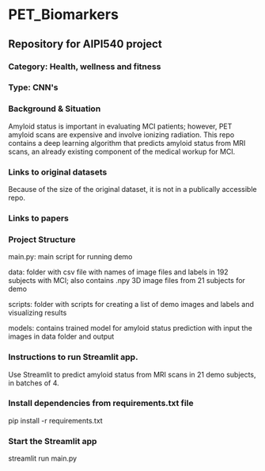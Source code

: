 # PET_Biomarkers
## Repository for AIPI540 project

### Category: Health, wellness and fitness
### Type: CNN's
### Background & Situation
Amyloid status is important in evaluating MCI patients; however, PET amyloid scans are expensive and involve ionizing radiation. This repo contains a deep learning algorithm that predicts amyloid status from MRI scans, an already existing component of the medical workup for MCI.

### Links to original datasets

Because of the size of the original dataset, it is not in a publically accessible repo.

### Links to papers


### Project Structure
main.py: main script for running demo

data: folder with csv file with names of image files and labels in 192 subjects with MCI; also contains .npy 3D image files from 21 subjects for demo

scripts: folder with scripts for creating a list of demo images and labels and visualizing results

models: contains trained model for amyloid status prediction with input the images in data folder and output

### Instructions to run Streamlit app.
Use Streamlit to predict amyloid status from MRI scans in 21 demo subjects, in batches of 4.

### Install dependencies from requirements.txt file
pip install -r requirements.txt

### Start the Streamlit app
streamlit run main.py

